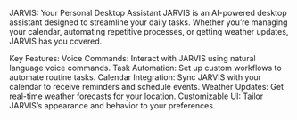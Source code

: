 JARVIS: Your Personal Desktop Assistant
JARVIS is an AI-powered desktop assistant designed to streamline your daily tasks. Whether you’re managing your calendar, automating repetitive processes, or getting weather updates, JARVIS has you covered.

Key Features:
Voice Commands: Interact with JARVIS using natural language voice commands.
Task Automation: Set up custom workflows to automate routine tasks.
Calendar Integration: Sync JARVIS with your calendar to receive reminders and schedule events.
Weather Updates: Get real-time weather forecasts for your location.
Customizable UI: Tailor JARVIS’s appearance and behavior to your preferences.
